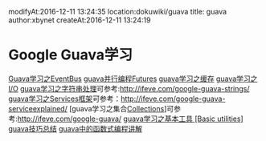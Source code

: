 modifyAt:2016-12-11 13:24:35
location:dokuwiki/guava
title: guava 
author:xbynet
createAt:2016-12-11 13:24:19

#  Google Guava学习 

[Guava学习之EventBus](/pages/dokuwiki/guava/guava学习之eventbus)
[guava并行编程Futures](/pages/dokuwiki/guava/guava并行编程Futures)
[guava学习之缓存](/pages/dokuwiki/guava/guava学习之缓存)
[guava学习之I/O](/pages/dokuwiki/guava/guava学习之i/o)
[guava学习之字符串处理](/pages/dokuwiki/guava/guava学习之字符串处理)可参考:http://ifeve.com/google-guava-strings/
[guava学习之Services框架](/pages/dokuwiki/guava/guava学习之Services框架)可参考：http://ifeve.com/google-guava-serviceexplained/
[guava学习之集合[Collections](/pages/dokuwiki/guava/guava学习之集合[Collections])]可参考:http://ifeve.com/google-guava/
[guava学习之基本工具 [Basic utilities]](/pages/dokuwiki/guava/guava学习之基本工具_basic_utilities)
[guava技巧总结](/pages/dokuwiki/guava/guava技巧总结)
[guava中的函数式编程讲解](/pages/dokuwiki/guava/guava1)
